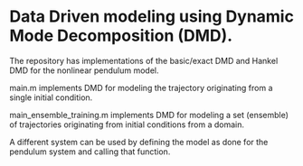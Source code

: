 # Data Driven modeling using Dynamic Mode Decomposition (DMD).

The repository has implementations of the basic/exact DMD and Hankel DMD for the nonlinear pendulum model. 

main.m implements DMD for modeling the trajectory originating from a single initial condition.

main_ensemble_training.m implements DMD for modeling a set (ensemble) of trajectories originating from initial conditions from a domain.

A different system can be used by defining the model as done for the pendulum system and calling that function. 
